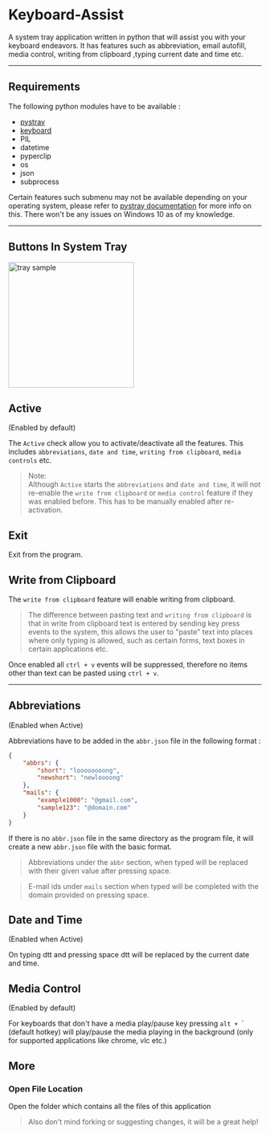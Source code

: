 # Keyboard-Assist
A system tray application written in python that will assist you with your keyboard endeavors. It has features such as abbreviation, email autofill, media control, writing from clipboard ,typing current date and time etc.

---

## Requirements
   The following python modules have to be available :
 - [pystray](https://github.com/moses-palmer/pystray)
 - [keyboard](https://github.com/boppreh/keyboard)
 - PIL
 - datetime
 - pyperclip
 - os
 - json
 - subprocess

  Certain features such submenu may not be available depending on your operating system, please refer to [pystray documentation](https://pystray.readthedocs.io/en/latest/usage.html) for more info on this. There won't be any issues on Windows 10 as of my knowledge.

---

## Buttons In System Tray

<img alt="tray sample" height = 250 src="https://user-images.githubusercontent.com/64970593/144190208-bac1ee29-eb08-48e6-91e6-1168d49acf80.png">


## Active
(Enabled by default)

The `Active` check allow you to activate/deactivate all the features. This includes `abbreviations`, `date and time`, `writing from clipboard`, `media controls` etc.

> Note: <br>
Although `Active` starts the `abbreviations` and `date and time`, it will not re-enable the `write from clipboard` or `media control` feature if they was enabled before. This has to be manually enabled after re-activation.

## Exit
Exit from the program.

## Write from Clipboard
The `write from clipboard` feature will enable writing from clipboard.
> The difference between pasting text and `writing from clipboard` is that in write from clipboard text is entered by sending key press events to the system, this allows the user to "paste" text into places where only typing is allowed, such as certain forms, text boxes in certain applications etc.

Once enabled all `ctrl + v` events will be suppressed, therefore no items other than text can be pasted using `ctrl + v`.

---

## Abbreviations
(Enabled when Active)

Abbreviations have to be added in the `abbr.json` file in the following format :
```json
{
    "abbrs": {
        "short": "loooooooong",
        "newshort": "newloooong"
    },
    "mails": {
        "example1000": "@gmail.com",
        "sample123": "@domain.com"
    }
}
```
If there is no `abbr.json` file in the same directory as the program file, it will create a new `abbr.json` file with the basic format.

> Abbreviations under the `abbr` section, when typed will be replaced with their given value after pressing space.

> E-mail ids under `mails` section when typed will be completed with the domain provided on pressing space.

## Date and Time
(Enabled when Active)

On typing dtt and pressing space dtt will be replaced by the current date and time.

## Media Control
(Enabled by default)

For keyboards that don't have a  media play/pause key pressing `alt + `\` (default hotkey) will play/pause the media playing in the background (only for supported applications like chrome, vlc etc.)

## More
### Open File Location
Open the folder which contains all the files of this application
> Also don't mind forking or suggesting changes, it will be a great help!
